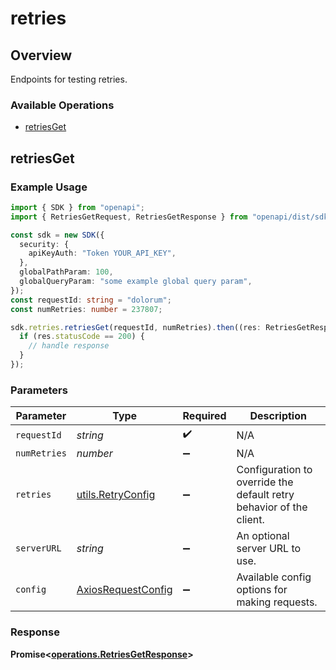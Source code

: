 # retries

## Overview

Endpoints for testing retries.

### Available Operations

* [retriesGet](#retriesget)

## retriesGet

### Example Usage

```typescript
import { SDK } from "openapi";
import { RetriesGetRequest, RetriesGetResponse } from "openapi/dist/sdk/models/operations";

const sdk = new SDK({
  security: {
    apiKeyAuth: "Token YOUR_API_KEY",
  },
  globalPathParam: 100,
  globalQueryParam: "some example global query param",
});
const requestId: string = "dolorum";
const numRetries: number = 237807;

sdk.retries.retriesGet(requestId, numRetries).then((res: RetriesGetResponse) => {
  if (res.statusCode == 200) {
    // handle response
  }
});
```

### Parameters

| Parameter                                                           | Type                                                                | Required                                                            | Description                                                         |
| ------------------------------------------------------------------- | ------------------------------------------------------------------- | ------------------------------------------------------------------- | ------------------------------------------------------------------- |
| `requestId`                                                         | *string*                                                            | :heavy_check_mark:                                                  | N/A                                                                 |
| `numRetries`                                                        | *number*                                                            | :heavy_minus_sign:                                                  | N/A                                                                 |
| `retries`                                                           | [utils.RetryConfig](../../models/utils/retryconfig.md)              | :heavy_minus_sign:                                                  | Configuration to override the default retry behavior of the client. |
| `serverURL`                                                         | *string*                                                            | :heavy_minus_sign:                                                  | An optional server URL to use.                                      |
| `config`                                                            | [AxiosRequestConfig](https://axios-http.com/docs/req_config)        | :heavy_minus_sign:                                                  | Available config options for making requests.                       |


### Response

**Promise<[operations.RetriesGetResponse](../../models/operations/retriesgetresponse.md)>**

